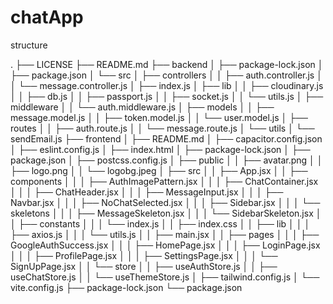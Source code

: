 # chatApp



structure

.
├── LICENSE
├── README.md
├── backend
│   ├── package-lock.json
│   ├── package.json
│   └── src
│       ├── controllers
│       │   ├── auth.controller.js
│       │   └── message.controller.js
│       ├── index.js
│       ├── lib
│       │   ├── cloudinary.js
│       │   ├── db.js
│       │   ├── passport.js
│       │   ├── socket.js
│       │   └── utils.js
│       ├── middleware
│       │   └── auth.middleware.js
│       ├── models
│       │   ├── message.model.js
│       │   ├── token.model.js
│       │   └── user.model.js
│       ├── routes
│       │   ├── auth.route.js
│       │   └── message.route.js
│       └── utils
│           └── sendEmail.js
├── frontend
│   ├── README.md
│   ├── capacitor.config.json
│   ├── eslint.config.js
│   ├── index.html
│   ├── package-lock.json
│   ├── package.json
│   ├── postcss.config.js
│   ├── public
│   │   ├── avatar.png
│   │   ├── logo.png
│   │   └── logobg.jpeg
│   ├── src
│   │   ├── App.jsx
│   │   ├── components
│   │   │   ├── AuthImagePattern.jsx
│   │   │   ├── ChatContainer.jsx
│   │   │   ├── ChatHeader.jsx
│   │   │   ├── MessageInput.jsx
│   │   │   ├── Navbar.jsx
│   │   │   ├── NoChatSelected.jsx
│   │   │   ├── Sidebar.jsx
│   │   │   └── skeletons
│   │   │       ├── MessageSkeleton.jsx
│   │   │       └── SidebarSkeleton.jsx
│   │   ├── constants
│   │   │   └── index.js
│   │   ├── index.css
│   │   ├── lib
│   │   │   ├── axios.js
│   │   │   └── utils.js
│   │   ├── main.jsx
│   │   ├── pages
│   │   │   ├── GoogleAuthSuccess.jsx
│   │   │   ├── HomePage.jsx
│   │   │   ├── LoginPage.jsx
│   │   │   ├── ProfilePage.jsx
│   │   │   ├── SettingsPage.jsx
│   │   │   └── SignUpPage.jsx
│   │   └── store
│   │       ├── useAuthStore.js
│   │       ├── useChatStore.js
│   │       └── useThemeStore.js
│   ├── tailwind.config.js
│   └── vite.config.js
├── package-lock.json
└── package.json